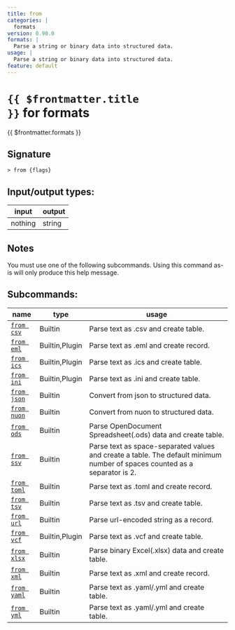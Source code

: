 ```yaml
---
title: from
categories: |
  formats
version: 0.90.0
formats: |
  Parse a string or binary data into structured data.
usage: |
  Parse a string or binary data into structured data.
feature: default
---
```


<!-- This file is automatically generated. Please edit the command in https://github.com/nushell/nushell instead. -->

# <code>{{ $frontmatter.title }}</code> for formats

<div class='command-title'>{{ $frontmatter.formats }}</div>

## Signature

`> from {flags} `

## Input/output types:

| input   | output |
| ------- | ------ |
| nothing | string |

## Notes

You must use one of the following subcommands. Using this command as-is will only produce this help message.

## Subcommands:

| name                                    | type           | usage                                                                                                                      |
| --------------------------------------- | -------------- | -------------------------------------------------------------------------------------------------------------------------- |
| [`from csv`](/commands/docs/from_csv)   | Builtin        | Parse text as .csv and create table.                                                                                       |
| [`from eml`](/commands/docs/from_eml)   | Builtin,Plugin | Parse text as .eml and create record.                                                                                      |
| [`from ics`](/commands/docs/from_ics)   | Builtin,Plugin | Parse text as .ics and create table.                                                                                       |
| [`from ini`](/commands/docs/from_ini)   | Builtin,Plugin | Parse text as .ini and create table.                                                                                       |
| [`from json`](/commands/docs/from_json) | Builtin        | Convert from json to structured data.                                                                                      |
| [`from nuon`](/commands/docs/from_nuon) | Builtin        | Convert from nuon to structured data.                                                                                      |
| [`from ods`](/commands/docs/from_ods)   | Builtin        | Parse OpenDocument Spreadsheet(.ods) data and create table.                                                                |
| [`from ssv`](/commands/docs/from_ssv)   | Builtin        | Parse text as space-separated values and create a table. The default minimum number of spaces counted as a separator is 2. |
| [`from toml`](/commands/docs/from_toml) | Builtin        | Parse text as .toml and create record.                                                                                     |
| [`from tsv`](/commands/docs/from_tsv)   | Builtin        | Parse text as .tsv and create table.                                                                                       |
| [`from url`](/commands/docs/from_url)   | Builtin        | Parse url-encoded string as a record.                                                                                      |
| [`from vcf`](/commands/docs/from_vcf)   | Builtin,Plugin | Parse text as .vcf and create table.                                                                                       |
| [`from xlsx`](/commands/docs/from_xlsx) | Builtin        | Parse binary Excel(.xlsx) data and create table.                                                                           |
| [`from xml`](/commands/docs/from_xml)   | Builtin        | Parse text as .xml and create record.                                                                                      |
| [`from yaml`](/commands/docs/from_yaml) | Builtin        | Parse text as .yaml/.yml and create table.                                                                                 |
| [`from yml`](/commands/docs/from_yml)   | Builtin        | Parse text as .yaml/.yml and create table.                                                                                 |
